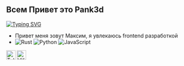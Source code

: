 ##  Всем Привет  это Pank3d


[![Typing SVG](https://readme-typing-svg.herokuapp.com?font=Fira+Code&pause=1000&center=%D0%BB%D0%BE%D0%B6%D1%8C&vCenter=%D0%BB%D0%BE%D0%B6%D1%8C&repeat=%D0%B2%D0%B5%D1%80%D0%BD%D0%BE&random=%D0%BB%D0%BE%D0%B6%D1%8C&width=435&lines=JavaScript+Developer)](https://git.io/typing-svg)

- Привет меня зовут Максим, я увлекаюсь frontend разработкой 
- ![Rust](https://img.shields.io/badge/-Rust-%23DEA584?style=flat&logo=rust&logoColor=000000) ![Python](https://img.shields.io/badge/-Python-%23DEA584?style=flat&logo=python&logoColor=000000) ![JavaScript](https://img.shields.io/badge/-JavaScript-%23DEA584?style=flat&logo=javascript&logoColor=000000)





[<img align="left" alt="Telegram" width="25px" src="https://cdn.jsdelivr.net/npm/simple-icons@v3/icons/telegram.svg" />](https://t.me/Pank3d)
[<img align="left" alt="VK" width="25px" src="https://cdn.jsdelivr.net/npm/simple-icons@v3/icons/vk.svg" />](https://vk.com/elitemorphine)
